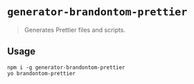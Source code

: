# `generator-brandontom-prettier`

> Generates Prettier files and scripts.

## Usage

```
npm i -g generator-brandontom-prettier
yo brandontom-prettier
```
